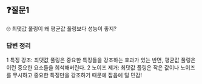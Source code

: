 ## ❓질문1

🙄 최댓값 풀링이 왜 평균값 풀링보다 성능이 좋지?

### 답변 정리

1 특징 강조: 최댓값 풀링은 중요한 특징들을 강조하는 효과가 있는 반면, 평균값 풀링은 이런 중요한 요소들을 희석해버린다.
2 노이즈 제거: 최댓값 풀링은 작은 값이나 노이즈를 무시하고 중요한 특징만을 강조하기 때문에 잡음에 덜 민감!
